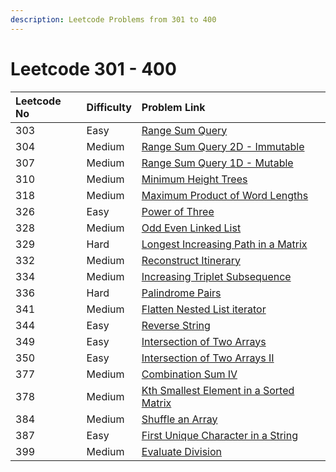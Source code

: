 ```yaml
---
description: Leetcode Problems from 301 to 400
---
```


# Leetcode 301 - 400



| Leetcode No | Difficulty | Problem Link |
| :--- | :--- | :--- |
| 303 | Easy | [Range Sum Query](../difficulty-based-problem-index/leetcode-easy/leetcode-303-range-sum-query-immutable.md) |
| 304 | Medium | [Range Sum Query 2D - Immutable](../difficulty-based-problem-index/leetcode-medium/leetcode-304-range-sum-query-2d-immutable.md) |
| 307 | Medium | [Range Sum Query 1D - Mutable](../difficulty-based-problem-index/leetcode-medium/leetcode-307-range-sum-query-mutable.md) |
| 310 | Medium | [Minimum Height Trees](../difficulty-based-problem-index/leetcode-medium/leetcode-310-minimum-height-trees.md) |
| 318 | Medium | [Maximum Product of Word Lengths](../difficulty-based-problem-index/leetcode-medium/leetcode-318-maximum-product-of-word-lengths.md) |
| 326 | Easy | [Power of Three](../difficulty-based-problem-index/leetcode-easy/leetcode-326-power-of-three.md) |
| 328 | Medium | [Odd Even Linked List](../difficulty-based-problem-index/leetcode-medium/leetcode-328-odd-even-linked-list.md) |
| 329 | Hard | [Longest Increasing Path in a Matrix](../difficulty-based-problem-index/leetcode-hard/leetcode-329-longest-increasing-path-in-a-matrix.md) |
| 332 | Medium | [Reconstruct Itinerary](../difficulty-based-problem-index/leetcode-medium/leetcode-332-reconstruct-itinerary.md) |
| 334 | Medium | [Increasing Triplet Subsequence](../difficulty-based-problem-index/leetcode-medium/leetcode-334-increasing-triplet-subsequence.md) |
| 336 | Hard | [Palindrome Pairs](../difficulty-based-problem-index/leetcode-hard/leetcode-336-palindrome-pairs.md) |
| 341 | Medium | [Flatten Nested List iterator](../difficulty-based-problem-index/leetcode-medium/leetcode-341-flatten-nested-list-iterator.md) |
| 344 | Easy | [Reverse String](../difficulty-based-problem-index/leetcode-easy/leetcode-344-reverse-string.md) |
| 349 | Easy | [Intersection of Two Arrays](../difficulty-based-problem-index/leetcode-easy/leetcode-349-intersection-of-two-arrays.md) |
| 350 | Easy | [Intersection of Two Arrays II](../difficulty-based-problem-index/leetcode-easy/leetcode-350-intersection-of-two-array-ii.md) |
| 377 | Medium | [Combination Sum IV](../difficulty-based-problem-index/leetcode-medium/leetcode-377-combination-sum-iv.md) |
| 378 | Medium | [Kth Smallest Element in a Sorted Matrix](../difficulty-based-problem-index/leetcode-medium/leetcode-378-kth-smallest-element-in-a-sorted-matrix.md) |
| 384 | Medium | [Shuffle an Array](../difficulty-based-problem-index/leetcode-medium/leetcode-384-shuffle-an-array.md) |
| 387 | Easy | [First Unique Character in a String](../difficulty-based-problem-index/leetcode-easy/leetcode-387-first-unique-character-in-a-string.md) |
| 399 | Medium | [Evaluate Division](../difficulty-based-problem-index/leetcode-medium/leetcode-399-evaluate-division.md) |

